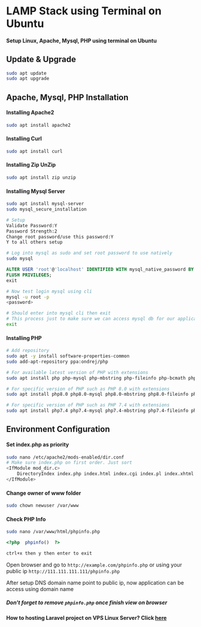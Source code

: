 
# LAMP Stack using Terminal on Ubuntu

#### Setup Linux, Apache, Mysql, PHP using terminal on Ubuntu

  

## Update & Upgrade

```bash
sudo apt update
sudo apt upgrade
```

  

## Apache, Mysql, PHP Installation

#### Installing Apache2
```bash
sudo apt install apache2
```
#### Installing Curl
```bash
sudo apt install curl
```
#### Installing Zip UnZip
```bash
sudo apt install zip unzip
```
#### Installing Mysql Server
```bash
sudo apt install mysql-server
sudo mysql_secure_installation

# Setup
Validate Password:Y
Password Strength:2
Change root password/use this password:Y
Y to all others setup

# Log into mysql as sudo and set root password to use natively
sudo mysql
```
``` sql
ALTER USER 'root'@'localhost' IDENTIFIED WITH mysql_native_password BY  'password';
FLUSH PRIVILEGES;
exit
```

``` bash
# Now test login mysql using cli
mysql -u root -p
<password>

# Should enter into mysql cli then exit
# This process just to make sure we can access mysql db for our application later
exit
```
#### Installing PHP
```bash
# Add repository
sudo apt -y install software-properties-common
sudo add-apt-repository ppa:ondrej/php

# For available latest version of PHP with extensions
sudo apt install php php-mysql php-mbstring php-fileinfo php-bcmath php-dom php-xml php-zip

# For specific version of PHP such as PHP 8.0 with extensions
sudo apt install php8.0 php8.0-mysql php8.0-mbstring php8.0-fileinfo php8.0-bcmath php8.0-dom php8.0-xml php8.0-zip

# For specific version of PHP such as PHP 7.4 with extensions
sudo apt install php7.4 php7.4-mysql php7.4-mbstring php7.4-fileinfo php7.4-bcmath php7.4-dom php7.4-xml php7.4-zip
```
## Environment Configuration
#### Set index.php as priority
```bash
sudo nano /etc/apache2/mods-enabled/dir.conf
# Make sure index.php on first order. Just sort
<IfModule mod_dir.c>
	DirectoryIndex index.php index.html index.cgi index.pl index.xhtml index.htm
</IfModule>
```
#### Change owner of www folder
```bash
sudo chown newuser /var/www
```
#### Check PHP Info
```bash
sudo nano /var/www/html/phpinfo.php
```
```php
<?php  phpinfo()  ?>
```
```bash
ctrl+x then y then enter to exit
```
Open browser and go to `http://example.com/phpinfo.php` or using your public ip `http://111.111.111.111/phpinfo.php`

After setup DNS domain name point to public ip, now application can be access using domain name

##### Don't forget to remove `phpinfo.php` once finish view on browser
#### How to hosting Laravel project on VPS Linux Server? Click [here](https://github.com/Haqimzuhari/Haqimzuhari/blob/master/host-laravel-on-linux-vps.md)
